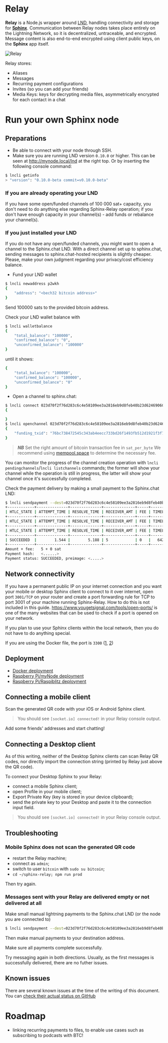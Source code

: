 # Relay

**Relay** is a Node.js wrapper around [LND](https://github.com/lightningnetwork/lnd), handling connectivity and storage for [**Sphinx**](https://sphinx.chat). Communication between Relay nodes takes place entirely on the Lightning Network, so it is decentralized, untraceable, and encrypted. Message content is also end-to-end encrypted using client public keys, on the **Sphinx** app itself.

![Relay](https://github.com/stakwork/sphinx-relay/raw/master/public/relay.jpg)

Relay stores:

- Aliases
- Messages
- Recurring payment configurations
- Invites (so you can add your friends)
- Media Keys: keys for decrypting media files, asymmetrically encrypted for each contact in a chat

# Run your own Sphinx node

## Preparations

- Be able to connect with your node through SSH.
- Make sure you are running LND version `0.10.0` or higher. This can be seen at http://mynode.local/lnd at the right top. Or by inserting the following console command:

```sh
$ lncli getinfo
> "version": "0.10.0-beta commit=v0.10.0-beta"
```

### If you are already operating your LND

If you have some open/funded channels of 100 000 sat+ capacity, you don't need to do anything else regarding Sphinx-Relay operation; if you don't have enough capacity in your channel(s) - add funds or rebalance your channel(s).

### If you just installed your LND

If you do not have any open/funded channels, you might want to open a channel to the Sphinx.chat LND. With a direct channel set up to sphinx.chat, sending messages to sphinx.chat-hosted recipients is slightly cheaper. Please, make your own judgment regarding your privacy/cost efficiency balance.

- Fund your LND wallet

```bash
$ lncli newaddress p2wkh
{
    "address": "<bech32 bitcoin address>"
}
```

Send 100000 sats to the provided bitcoin address.

Check your LND wallet balance with

```bash
$ lncli walletbalance
{
    "total_balance": "100000",
    "confirmed_balance": "0",
    "unconfirmed_balance": "100000"
}
```

until it shows:

```bash
{
    "total_balance": "100000",
    "confirmed_balance": "100000",
    "unconfirmed_balance": "0"
}
```

- Open a channel to sphinx.chat:

```bash
$ lncli connect 023d70f2f76d283c6c4e58109ee3a2816eb9d8feb40b23d62469060a2b2867b77f@54.159.193.149:9735
{

}
$ lncli openchannel 023d70f2f76d283c6c4e58109ee3a2816eb9d8feb40b23d62469060a2b2867b77f --local_amt=90000 --push_amt=5000 --sat_per_byte=35
{
    "funding_txid": "76bc738472545c343ab4eecc733bd26f1493fb512d1921f3f7d863d0f0f0fbca"
}
```

> **_NB_** Set the right amount of bitcoin transaction fee in `sat_per_byte`
> We recommend using [mempool.space](https://mempool.space) to determine the necessary fee.

You can monitor the progress of the channel creation operation with `lncli pendingchannels`/`lncli listchannels` commands; the former will show your channel while the operation is still in progress, the latter will show your channel once it's successfully completed.

Check the payment delivery by making a small payment to the Sphinx.chat LND:

```bash
$ lncli sendpayment --dest=023d70f2f76d283c6c4e58109ee3a2816eb9d8feb40b23d62469060a2b2867b77f --final_cltv_delta=10 --amt=5 --keysend
+------------+--------------+--------------+--------------+-----+----------+----------+-------+
| HTLC_STATE | ATTEMPT_TIME | RESOLVE_TIME | RECEIVER_AMT | FEE | TIMELOCK | CHAN_OUT | ROUTE |
+------------+--------------+--------------+--------------+-----+----------+--------------------+---------+
| HTLC_STATE | ATTEMPT_TIME | RESOLVE_TIME | RECEIVER_AMT | FEE | TIMELOCK | CHAN_OUT           | ROUTE   |
+------------+--------------+--------------+--------------+-----+----------+----+------------+--------------+--------------+--------------+-----+----------+--------------------+---------+
| HTLC_STATE | ATTEMPT_TIME | RESOLVE_TIME | RECEIVER_AMT | FEE | TIMELOCK | CHAN_OUT           | ROUTE   |
+------------+--------------+--------------+--------------+-----+----------+--------------------+---------+
| SUCCEEDED  |        1.544 |        5.188 | 5            | 0   |   642053 | 705537919981322241 | gameb_1 |
+------------+--------------+--------------+--------------+-----+----------+--------------------+---------+
Amount + fee:   5 + 0 sat
Payment hash:   <......>
Payment status: SUCCEEDED, preimage: <.....>
```

## Network connectivity

If you have a permanent public IP on your internet connection and you want your mobile or desktop Sphinx client to connect to it over internet, open port `3001/TCP` on your router and create a port forwarding rule for TCP to port 3001 of your machine running Sphinx-Relay. How to do this is not included in this guide. https://www.yougetsignal.com/tools/open-ports/ is one of the many websites that can be used to check if a port is opened on your network.

If you plan to use your Sphinx clients within the local network, then you do not have to do anything special.

If you are using the Docker file, the port is `3300` ([1](https://github.com/stakwork/sphinx-relay/blob/master/Dockerfile#L31), [2](https://github.com/stakwork/sphinx-relay/blob/master/Dockerfile#L35))

## Deployment

- [Docker deployment](docs/docker_deployment.md)
- [Raspberry Pi/myNode deployment](docs/myNode_deployment.md)
- [Raspberry Pi/Raspiblitz deployment](docs/raspiblitz_deployment.md)

## Connecting a mobile client

Scan the generated QR code with your iOS or Android Sphinx client.

> You should see `[socket.io] connected!` in your Relay console output.

Add some friends' addresses and start chatting!

## Connecting a Desktop client

As of this writing, neither of the Desktop Sphinx clients can scan Relay QR codes, nor directly import the connection string (printed by Relay just above the QR code).

To connect your Desktop Sphinx to your Relay:

- connect a mobile Sphinx client;
- open Profile in your mobile client;
- Export Private Key (key is stored in your device clipboard);
- send the private key to your Desktop and paste it to the connection input field.

> You should see `[socket.io] connected!` in your Relay console output.

## Troubleshooting

### Mobile Sphinx does not scan the generated QR code

- restart the Relay machine;
- connect as `admin`;
- switch to user `bitcoin` with `sudo su bitcoin`;
- `cd ~/sphinx-relay; npm run prod`

Then try again.

### Messages sent with your Relay are delivered empty or not delivered at all

Make small manual lightning payments to the Sphinx.chat LND (or the node you are connected to)

```bash
$ lncli sendpayment --dest=023d70f2f76d283c6c4e58109ee3a2816eb9d8feb40b23d62469060a2b2867b77f --final_cltv_delta=10 --amt=5 --keysend
```

Then make manual payments to your destination address.

Make sure all payments complete successfully.

Try messaging again in both directions. Usually, as the first messages is successfully delivered, there are no futher issues.

## Known issues

There are several known issues at the time of the writing of this document.
You can [check their actual status on GitHub](https://github.com/stakwork/sphinx-relay/issues)

# Roadmap

- linking recurring payments to files, to enable use cases such as subscribing to podcasts with BTC!
